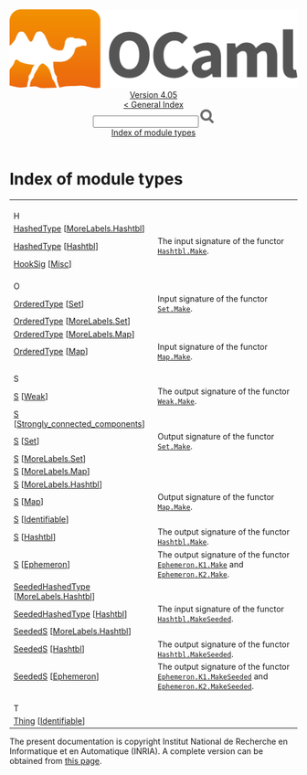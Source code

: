 <!-- ((! set title API !)) ((! set documentation !)) ((! set api !)) ((! set nobreadcrumb !)) -->
<div class="api"><header><nav class="toc brand"><a class="brand" href="https://ocaml.org/"><img src="colour-logo-gray.svg" class="svg" alt="OCaml"></a></nav><nav class="toc"><div class="toc_version"><a href="/docs" id="version-select">Version 4.05</a></div><a href="index.html">&lt; General Index</a><div class="api_search"><input type="text" name="apisearch" id="api_search" oninput="mySearch(false);" onkeypress="this.oninput();" onclick="this.oninput();" onpaste="this.oninput();">
<img src="search_icon.svg" alt="Search" class="svg" onclick="mySearch(false)"></div>
<div id="search_results"></div><div class="toc_title"><a href="#top">Index of module types</a></div><ul></ul></nav></header>

<h1>Index of module types</h1>
<table>
<tbody><tr><td align="left"><br>H</td></tr>
<tr><td><a href="MoreLabels.Hashtbl.HashedType.html">HashedType</a> [<a href="MoreLabels.Hashtbl.html">MoreLabels.Hashtbl</a>]</td>
<td></td></tr>
<tr><td><a href="Hashtbl.HashedType.html">HashedType</a> [<a href="Hashtbl.html">Hashtbl</a>]</td>
<td><div class="info">
The input signature of the functor <a href="Hashtbl.Make.html"><code class="code"><span class="constructor">Hashtbl</span>.<span class="constructor">Make</span></code></a>.
</div>
</td></tr>
<tr><td><a href="Misc.HookSig.html">HookSig</a> [<a href="Misc.html">Misc</a>]</td>
<td></td></tr>
<tr><td align="left"><br>O</td></tr>
<tr><td><a href="Set.OrderedType.html">OrderedType</a> [<a href="Set.html">Set</a>]</td>
<td><div class="info">
Input signature of the functor <a href="Set.Make.html"><code class="code"><span class="constructor">Set</span>.<span class="constructor">Make</span></code></a>.
</div>
</td></tr>
<tr><td><a href="MoreLabels.Set.OrderedType.html">OrderedType</a> [<a href="MoreLabels.Set.html">MoreLabels.Set</a>]</td>
<td></td></tr>
<tr><td><a href="MoreLabels.Map.OrderedType.html">OrderedType</a> [<a href="MoreLabels.Map.html">MoreLabels.Map</a>]</td>
<td></td></tr>
<tr><td><a href="Map.OrderedType.html">OrderedType</a> [<a href="Map.html">Map</a>]</td>
<td><div class="info">
Input signature of the functor <a href="Map.Make.html"><code class="code"><span class="constructor">Map</span>.<span class="constructor">Make</span></code></a>.
</div>
</td></tr>
<tr><td align="left"><br>S</td></tr>
<tr><td><a href="Weak.S.html">S</a> [<a href="Weak.html">Weak</a>]</td>
<td><div class="info">
The output signature of the functor <a href="Weak.Make.html"><code class="code"><span class="constructor">Weak</span>.<span class="constructor">Make</span></code></a>.
</div>
</td></tr>
<tr><td><a href="Strongly_connected_components.S.html">S</a> [<a href="Strongly_connected_components.html">Strongly_connected_components</a>]</td>
<td></td></tr>
<tr><td><a href="Set.S.html">S</a> [<a href="Set.html">Set</a>]</td>
<td><div class="info">
Output signature of the functor <a href="Set.Make.html"><code class="code"><span class="constructor">Set</span>.<span class="constructor">Make</span></code></a>.
</div>
</td></tr>
<tr><td><a href="MoreLabels.Set.S.html">S</a> [<a href="MoreLabels.Set.html">MoreLabels.Set</a>]</td>
<td></td></tr>
<tr><td><a href="MoreLabels.Map.S.html">S</a> [<a href="MoreLabels.Map.html">MoreLabels.Map</a>]</td>
<td></td></tr>
<tr><td><a href="MoreLabels.Hashtbl.S.html">S</a> [<a href="MoreLabels.Hashtbl.html">MoreLabels.Hashtbl</a>]</td>
<td></td></tr>
<tr><td><a href="Map.S.html">S</a> [<a href="Map.html">Map</a>]</td>
<td><div class="info">
Output signature of the functor <a href="Map.Make.html"><code class="code"><span class="constructor">Map</span>.<span class="constructor">Make</span></code></a>.
</div>
</td></tr>
<tr><td><a href="Identifiable.S.html">S</a> [<a href="Identifiable.html">Identifiable</a>]</td>
<td></td></tr>
<tr><td><a href="Hashtbl.S.html">S</a> [<a href="Hashtbl.html">Hashtbl</a>]</td>
<td><div class="info">
The output signature of the functor <a href="Hashtbl.Make.html"><code class="code"><span class="constructor">Hashtbl</span>.<span class="constructor">Make</span></code></a>.
</div>
</td></tr>
<tr><td><a href="Ephemeron.S.html">S</a> [<a href="Ephemeron.html">Ephemeron</a>]</td>
<td><div class="info">
The output signature of the functor <a href="Ephemeron.K1.Make.html"><code class="code"><span class="constructor">Ephemeron</span>.<span class="constructor">K1</span>.<span class="constructor">Make</span></code></a> and <a href="Ephemeron.K2.Make.html"><code class="code"><span class="constructor">Ephemeron</span>.<span class="constructor">K2</span>.<span class="constructor">Make</span></code></a>.
</div>
</td></tr>
<tr><td><a href="MoreLabels.Hashtbl.SeededHashedType.html">SeededHashedType</a> [<a href="MoreLabels.Hashtbl.html">MoreLabels.Hashtbl</a>]</td>
<td></td></tr>
<tr><td><a href="Hashtbl.SeededHashedType.html">SeededHashedType</a> [<a href="Hashtbl.html">Hashtbl</a>]</td>
<td><div class="info">
The input signature of the functor <a href="Hashtbl.MakeSeeded.html"><code class="code"><span class="constructor">Hashtbl</span>.<span class="constructor">MakeSeeded</span></code></a>.
</div>
</td></tr>
<tr><td><a href="MoreLabels.Hashtbl.SeededS.html">SeededS</a> [<a href="MoreLabels.Hashtbl.html">MoreLabels.Hashtbl</a>]</td>
<td></td></tr>
<tr><td><a href="Hashtbl.SeededS.html">SeededS</a> [<a href="Hashtbl.html">Hashtbl</a>]</td>
<td><div class="info">
The output signature of the functor <a href="Hashtbl.MakeSeeded.html"><code class="code"><span class="constructor">Hashtbl</span>.<span class="constructor">MakeSeeded</span></code></a>.
</div>
</td></tr>
<tr><td><a href="Ephemeron.SeededS.html">SeededS</a> [<a href="Ephemeron.html">Ephemeron</a>]</td>
<td><div class="info">
The output signature of the functor <a href="Ephemeron.K1.MakeSeeded.html"><code class="code"><span class="constructor">Ephemeron</span>.<span class="constructor">K1</span>.<span class="constructor">MakeSeeded</span></code></a> and <a href="Ephemeron.K2.MakeSeeded.html"><code class="code"><span class="constructor">Ephemeron</span>.<span class="constructor">K2</span>.<span class="constructor">MakeSeeded</span></code></a>.
</div>
</td></tr>
<tr><td align="left"><br>T</td></tr>
<tr><td><a href="Identifiable.Thing.html">Thing</a> [<a href="Identifiable.html">Identifiable</a>]</td>
<td></td></tr>
</tbody></table>

<div class="copyright">The present documentation is copyright Institut National de Recherche en Informatique et en Automatique (INRIA). A complete version can be obtained from <a href="http://caml.inria.fr/pub/docs/manual-ocaml/">this page</a>.</div></div>